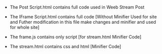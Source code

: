    -   The Post Script.html contains full code used in Weeb Stream Post

   -   The IFrame Script.html contains full code [Without Minifier Used for site and Futher modification in this file make changes and minifier and used for whole site]

   -   The frame.js contains only script [for stream.html Minifier Code]

   -   The stream.html contains css and html [Minifier Code]